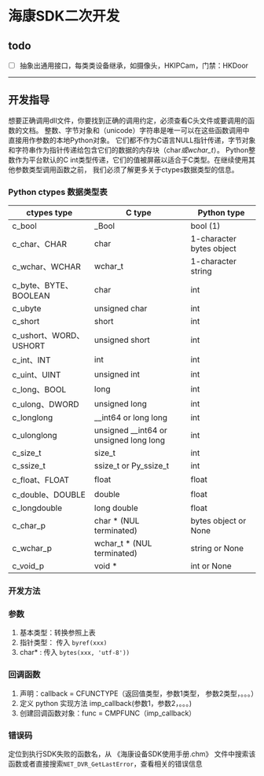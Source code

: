 # 海康SDK二次开发

## todo

- [ ] 抽象出通用接口，每类类设备继承，如摄像头，HKIPCam，门禁：HKDoor

---

## 开发指导

想要正确调用dll文件，你要找到正确的调用约定，必须查看C头文件或要调用的函数的文档。
整数、字节对象和（unicode）字符串是唯一可以在这些函数调用中直接用作参数的本地Python对象。
它们都不作为C语言NULL指针传递，字节对象和字符串作为指针传递给包含它们的数据的内存块（char*或wchar_t*）。
Python整数作为平台默认的C int类型传递，它们的值被屏蔽以适合于C类型。在继续使用其他参数类型调用函数之前，
我们必须了解更多关于ctypes数据类型的信息。

### Python ctypes 数据类型表
        
| ctypes type  | C type                                   | Python type              |
| ------------ | ---------------------------------------- | ------------------------ |
| c_bool       | \_Bool                                   | bool (1)                 |
| c_char、CHAR  | char                                     | 1-character bytes object |
| c_wchar、WCHAR| wchar_t                                  | 1-character string       |
| c_byte、BYTE、BOOLEAN  | char                            | int                      |
| c_ubyte       | unsigned char                            | int                      |
| c_short       | short                                    | int                      |
| c_ushort、WORD、USHORT| unsigned short                    | int                      |
| c_int、INT    | int                                      | int                      |
| c_uint、UINT  | unsigned int                             | int                      |
| c_long、BOOL  | long                                     | int                      |
| c_ulong、DWORD| unsigned long                            | int                      |
| c_longlong   | \_\_int64 or long long                   | int                      |
| c_ulonglong  | unsigned \_\_int64 or unsigned long long | int                      |
| c_size_t     | size_t                                   | int                      |
| c_ssize_t    | ssize_t or Py_ssize_t                    | int                      |
| c_float、FLOAT| float                                    | float                    |
|c_double、DOUBLE| double                                  | float                   |
| c_longdouble | long double                              | float                    |
| c_char_p     | char \* (NUL terminated)                 | bytes object or None     |
| c_wchar_p    | wchar_t \* (NUL terminated)              | string or None           |
| c_void_p     | void \*                                  | int or None              |


### 开发方法

### 参数

1. 基本类型：转换参照上表
2. 指针类型： 传入 `byref(xxx)` 
3. char* : 传入 `bytes(xxx, 'utf-8'))`

### 回调函数

1. 声明：callback = CFUNCTYPE（返回值类型，参数1类型， 参数2类型，。。。）
2. 定义 python 实现方法 imp_callback(参数1，参数2，。。。)
3. 创建回调函数对象：func = CMPFUNC（imp_callback）

### 错误码

定位到执行SDK失败的函数名，从 《海康设备SDK使用手册.chm》 文件中搜索该函数或者直接搜索`NET_DVR_GetLastError`，查看相关的错误信息